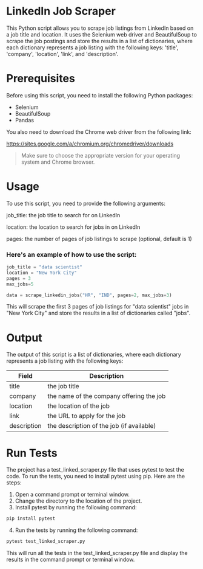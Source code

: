 # LinkedIn Job Scraper
This Python script allows you to scrape job listings from LinkedIn based on a job title and location. It uses the Selenium web driver and BeautifulSoup to scrape the job postings and store the results in a list of dictionaries, where each dictionary represents a job listing with the following keys: 'title', 'company', 'location', 'link', and 'description'.

# Prerequisites
Before using this script, you need to install the following Python packages:

- Selenium
- BeautifulSoup
- Pandas

You also need to download the Chrome web driver from the following link:

https://sites.google.com/a/chromium.org/chromedriver/downloads

> Make sure to choose the appropriate version for your operating system and Chrome browser.

# Usage
To use this script, you need to provide the following arguments:

job_title: the job title to search for on LinkedIn

location: the location to search for jobs in on LinkedIn


pages: the number of pages of job listings to scrape (optional, default is 1)

### Here's an example of how to use the script:

```python
job_title = "data scientist"
location = "New York City"
pages = 3
max_jobs=5

data = scrape_linkedin_jobs("HR", "IND", pages=2, max_jobs=3)
```

This will scrape the first 3 pages of job listings for "data scientist" jobs in "New York City" and store the results in a list of dictionaries called "jobs".

# Output
The output of this script is a list of dictionaries, where each dictionary represents a job listing with the following keys:

| Field        | Description                                      |
|--------------|--------------------------------------------------|
| title        | the job title                                    |
| company      | the name of the company offering the job         |
| location     | the location of the job                          |
| link         | the URL to apply for the job                      |
| description  | the description of the job (if available)         |

# Run Tests
The project has a test_linked_scraper.py file that uses pytest to test the code. To run the tests, you need to install pytest using pip. Here are the steps:

1. Open a command prompt or terminal window.
2. Change the directory to the location of the project.
3. Install pytest by running the following command:

```bash
pip install pytest
```

4. Run the tests by running the following command:

```bash
pytest test_linked_scraper.py
```

This will run all the tests in the test_linked_scraper.py file and display the results in the command prompt or terminal window.

